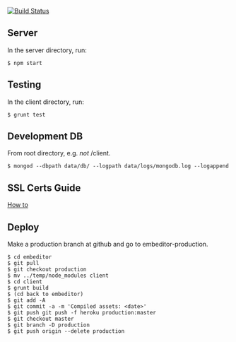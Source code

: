 [![Build Status](https://travis-ci.org/cgewecke/embeditor.svg?branch=master)](https://travis-ci.org/cgewecke/embeditor)

## Server
In the server directory, run:
```
$ npm start
```

## Testing
In the client directory, run:
```
$ grunt test
```

## Development DB 
From root directory, e.g. *not* /client.
```
$ mongod --dbpath data/db/ --logpath data/logs/mongodb.log --logappend
```

## SSL Certs Guide
[How to](http://www.joshwright.com/tips/setup-a-godaddy-ssl-certificate-on-heroku)

## Deploy

Make a production branch at github and go to embeditor-production.
``` 
$ cd embeditor
$ git pull
$ git checkout production
$ mv ../temp/node_modules client
$ cd client
$ grunt build
$ (cd back to embeditor)
$ git add -A
$ git commit -a -m 'Compiled assets: <date>'
$ git push git push -f heroku production:master
$ git checkout master
$ git branch -D production
$ git push origin --delete production
```
